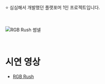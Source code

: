 ⭐️ 심심해서 개발했던 플랫포머 1인 프로젝트입니다.

<br>

![RGB Rush 썸넬](https://github.com/user-attachments/assets/92e821ad-ff76-4403-823b-d08d5cdb1588)

<br>

# 시연 영상   
+ [RGB Rush](<https://youtu.be/48f2uGfhtKM>)  
